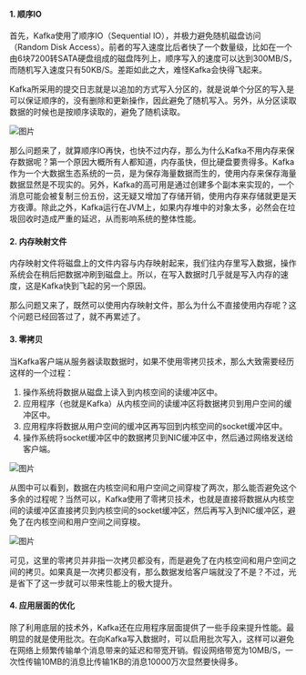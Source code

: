 #### 1. 顺序IO

首先，Kafka使用了顺序IO（Sequential IO），并极力避免随机磁盘访问（Random Disk Access）。前者的写入速度比后者快了一个数量级，比如在一个由6块7200转SATA硬盘组成的磁盘阵列上，顺序写入的速度可以达到300MB/S，而随机写入速度只有50KB/S。差距如此之大，难怪Kafka会快得飞起来。



Kafka所采用的提交日志就是以追加的方式写入分区的，就是说单个分区的写入是可以保证顺序的，没有删除和更新操作，因此避免了随机写入。另外，从分区读取数据的时候也是按顺序读取的，避免了随机读取。

![图片](https://pcc.huitogo.club/z0/640)



那么问题来了，就算顺序IO再快，也快不过内存，那么为什么Kafka不用内存来保存数据呢？第一个原因大概所有人都知道，内存虽快，但比硬盘要贵得多。Kafka作为一个大数据生态系统的一员，是为保存海量数据而生的，使用内存来保存海量数据显然是不现实的。另外，Kafka的高可用是通过创建多个副本来实现的，一个消息可能会被复制三份五份，这无疑又增加了存储开销，使用内存来存储就更是天方夜谭。除此之外，Kafka运行在JVM上，如果内存堆中的对象太多，必然会在垃圾回收时造成严重的延迟，从而影响系统的整体性能。



#### 2. 内存映射文件

内存映射文件将磁盘上的文件内容与内存映射起来，我们往内存里写入数据，操作系统会在稍后把数据冲刷到磁盘上。所以，在写入数据时几乎就是写入内存的速度，这是Kafka快到飞起的另一个原因。



那么问题又来了，既然可以使用内存映射文件，那么为什么不直接使用内存呢？这个问题已经回答过了，就不再累述了。



#### 3. 零拷贝

当Kafka客户端从服务器读取数据时，如果不使用零拷贝技术，那么大致需要经历这样的一个过程：

1. 操作系统将数据从磁盘上读入到内核空间的读缓冲区中。
2. 应用程序（也就是Kafka）从内核空间的读缓冲区将数据拷贝到用户空间的缓冲区中。
3. 应用程序将数据从用户空间的缓冲区再写回到内核空间的socket缓冲区中。
4. 操作系统将socket缓冲区中的数据拷贝到NIC缓冲区中，然后通过网络发送给客户端。

![图片](https://pcc.huitogo.club/z0/12312312413512.png)



从图中可以看到，数据在内核空间和用户空间之间穿梭了两次，那么能否避免这个多余的过程呢？当然可以，Kafka使用了零拷贝技术，也就是直接将数据从内核空间的读缓冲区直接拷贝到内核空间的socket缓冲区，然后再写入到NIC缓冲区，避免了在内核空间和用户空间之间穿梭。

![图片](https://pcc.huitogo.club/z0/223124123.jfif)



可见，这里的零拷贝并非指一次拷贝都没有，而是避免了在内核空间和用户空间之间的拷贝。如果真是一次拷贝都没有，那么数据发给客户端就没了不是？不过，光是省下了这一步就可以带来性能上的极大提升。



#### 4. 应用层面的优化

除了利用底层的技术外，Kafka还在应用程序层面提供了一些手段来提升性能。最明显的就是使用批次。在向Kafka写入数据时，可以启用批次写入，这样可以避免在网络上频繁传输单个消息带来的延迟和带宽开销。假设网络带宽为10MB/S，一次性传输10MB的消息比传输1KB的消息10000万次显然要快得多。